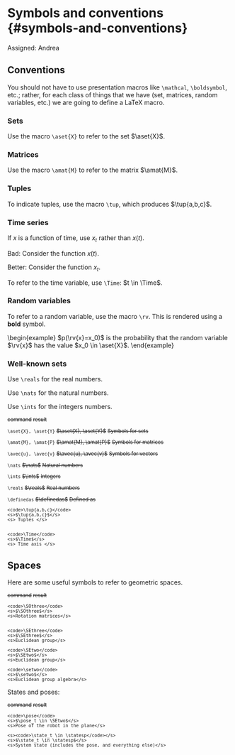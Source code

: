 # Symbols and conventions {#symbols-and-conventions}

Assigned: Andrea

## Conventions

You should not have to use presentation macros like `\mathcal`, `\boldsymbol`, etc.;
rather, for each class of things that we have (set, matrices, random variables, etc.)
we are going to define a LaTeX macro.

### Sets

Use the macro `\aset{X}` to refer to the set $\aset{X}$.

### Matrices

Use the macro `\amat{M}` to refer to the matrix $\amat{M}$.

### Tuples

To indicate tuples, use the macro `\tup`, which produces $\tup{a,b,c}$.

### Time series

If $x$ is a function of time, use $x_t$ rather than $x(t)$.

Bad: Consider the function $x(t)$.

Better: Consider the function $x_t$.

To refer to the time variable, use `\Time`: $t \in \Time$.

### Random variables

To refer to a random variable, use the macro `\rv`.
This is rendered using a **bold** symbol.

\begin{example}
$p(\rv{x}=x_0)$ is the probability that the random variable
$\rv{x}$ has the value $x_0 \in \aset{X}$.
\end{example}

### Well-known sets

Use `\reals` for the real numbers.

Use `\nats` for the natural numbers.

Use `\ints` for the integers numbers.


<col3 figure-id='tab:symbols' figure-caption="Basic symbols" class='symbols labels-row1'>
  <s>command</s>
  <s>result</s>
  <s></s>

  <code>\aset{X}, \aset{Y}</code>
  <s>$\aset{X}, \aset{Y}$</s>
  <s>Symbols for sets</s>

  <code>\amat{M}, \amat{P}</code>
  <s>$\amat{M}, \amat{P}$</s>
  <s>Symbols for matrices</s>

  <code>\avec{u}, \avec{v}</code>
  <s>$\avec{u}, \avec{v}$</s>
  <s>Symbols for vectors</s>

  <code>\nats</code>
  <s>$\nats$</s>
  <s>Natural numbers</s>

  <code>\ints</code>
  <s>$\ints$</s>
  <s>Integers</s>

  <code>\reals</code>
  <s>$\reals$</s>
  <s>Real numbers</s>

  <code>\definedas</code>
  <s>$\definedas$</s>
  <s> Defined as </s>


    <code>\tup{a,b,c}</code>
    <s>$\tup{a,b,c}$</s>
    <s> Tuples </s>


    <code>\Time</code>
    <s>$\Time$</s>
    <s> Time axis </s>

</col3>


## Spaces

Here are some useful symbols to refer to geometric spaces.

<col3 figure-id='tab:spaces' figure-caption="Spaces" class='symbols labels-row1'>
    <s>command</s>
    <s>result</s>
    <s></s>

    <code>\SOthree</code>
    <s>$\SOthree$</s>
    <s>Rotation matrices</s>


    <code>\SEthree</code>
    <s>$\SEthree$</s>
    <s>Euclidean group</s>

    <code>\SEtwo</code>
    <s>$\SEtwo$</s>
    <s>Euclidean group</s>

    <code>\setwo</code>
    <s>$\setwo$</s>
    <s>Euclidean group algebra</s>
</col3>

States and poses:

<col3 figure-id='tab:states' figure-caption="Poses and states" class='symbols labels-row1'>
    <s>command</s>
    <s>result</s>
    <s></s>

    <code>\pose</code>
    <s>$\pose_t \in \SEtwo$</s>
    <s>Pose of the robot in the plane</s>

    <s><code>\state_t \in \statesp</code></s>
    <s>$\state_t \in \statesp$</s>
    <s>System state (includes the pose, and everything else)</s>
</col3>


<style>
.symbols {
    font-size: smaller;
}
.symbols td {
    text-align: left;
}
</style>
